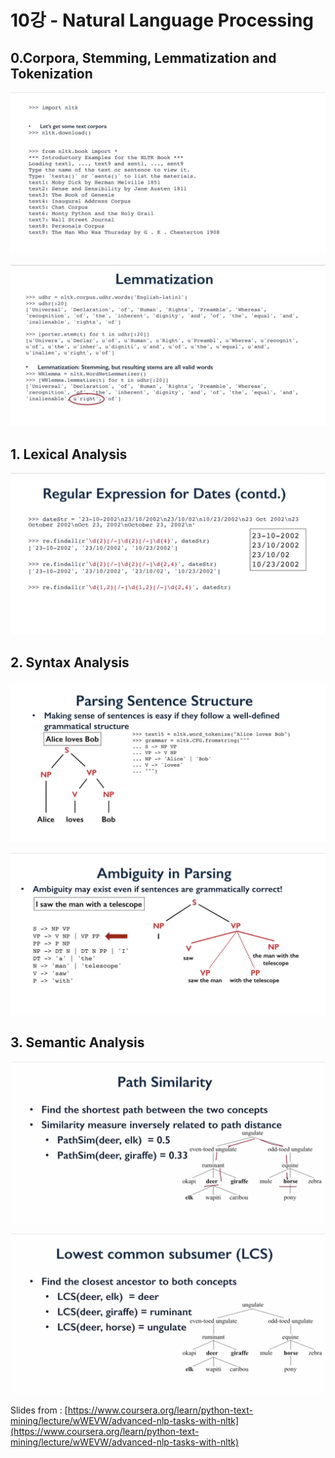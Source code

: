 # 10강 - Natural Language Processing

## 0.Corpora, Stemming, Lemmatization and Tokenization

![](.gitbook/assets/screen-shot-2021-02-24-at-10.50.28-am.png)

![](.gitbook/assets/screen-shot-2021-02-24-at-10.49.54-am.png)

## 1. Lexical Analysis

![](.gitbook/assets/screen-shot-2021-02-24-at-9.51.57-am.png)

## 2. Syntax Analysis

![](.gitbook/assets/screen-shot-2021-02-24-at-9.48.19-am.png)

![](.gitbook/assets/screen-shot-2021-02-24-at-9.49.07-am.png)

## 3. Semantic Analysis 

![](.gitbook/assets/screen-shot-2021-02-24-at-9.47.14-am.png)

![](.gitbook/assets/screen-shot-2021-02-24-at-9.46.25-am.png)

Slides from : [https://www.coursera.org/learn/python-text-mining/lecture/wWEVW/advanced-nlp-tasks-with-nltk](https://www.coursera.org/learn/python-text-mining/lecture/wWEVW/advanced-nlp-tasks-with-nltk) 

